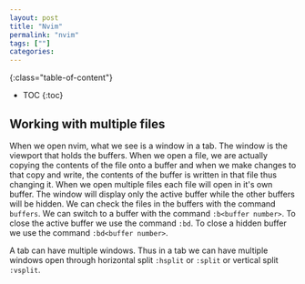 ```yaml
--- 
layout: post 
title: "Nvim" 
permalink: "nvim"
tags: [""] 
categories: 
---
```


{:class="table-of-content"}
* TOC 
{:toc}
## Working with multiple files
When we open nvim, what we see is a window in a tab. The window is the viewport
that holds the buffers. When we open a file, we are actually copying the
contents of the file onto a buffer and when we make changes to that copy and 
write, the contents of the buffer is written in that file thus changing it. When
we open multiple files each file will open in it's own buffer. The window will
display only the active buffer while the other buffers will be hidden. We can
check the files in the buffers with the command ```buffers```. We can switch to
a buffer with the command ```:b<buffer number>```. To close the active
buffer we use the command ```:bd```. To close a hidden buffer we use the command
```:bd<buffer number>```.

A tab can have multiple windows. Thus in a tab we can have multiple windows open
through horizontal split ```:hsplit``` or ```:split``` or vertical split
```:vsplit```.

